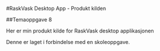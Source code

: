 #RaskVask Desktop App - Produkt kilden 

##Temaoppgave 8

Her er min produkt kilde for RaskVask desktop applikasjonen

Denne er laget i forbindelse med en skoleoppgave.